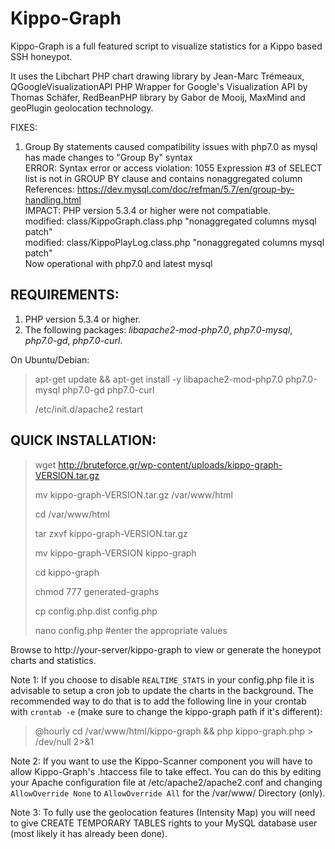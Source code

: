 Kippo-Graph
===========

Kippo-Graph is a full featured script to visualize statistics for a Kippo based SSH honeypot.

It uses the Libchart PHP chart drawing library by Jean-Marc Trémeaux,
QGoogleVisualizationAPI PHP Wrapper for Google's Visualization API by Thomas Schäfer,
RedBeanPHP library by Gabor de Mooij, MaxMind and geoPlugin geolocation technology.

FIXES:</br>
1. Group By statements caused compatibility issues with php7.0 as mysql has made changes to "Group By" syntax </br>
ERROR: Syntax error or access violation: 1055 Expression #3 of SELECT list is not in GROUP BY clause and contains nonaggregated column</br>
References: https://dev.mysql.com/doc/refman/5.7/en/group-by-handling.html</br>
IMPACT: PHP version 5.3.4 or higher were not compatiable.</br>
modified:   class/KippoGraph.class.php "nonaggregated columns mysql patch"</br>
modified:   class/KippoPlayLog.class.php "nonaggregated columns mysql patch"</br>
Now operational with php7.0 and latest mysql</br>

REQUIREMENTS:
-------------
1. PHP version 5.3.4 or higher.
2. The following packages: _libapache2-mod-php7.0_, _php7.0-mysql_, _php7.0-gd_, _php7.0-curl_.

On Ubuntu/Debian:
> apt-get update && apt-get install -y libapache2-mod-php7.0 php7.0-mysql php7.0-gd php7.0-curl
>
> /etc/init.d/apache2 restart

QUICK INSTALLATION:
-------------------
> wget http://bruteforce.gr/wp-content/uploads/kippo-graph-VERSION.tar.gz
>
> mv kippo-graph-VERSION.tar.gz /var/www/html
>
> cd /var/www/html
>
> tar zxvf kippo-graph-VERSION.tar.gz
>
> mv kippo-graph-VERSION kippo-graph
>
> cd kippo-graph
>
> chmod 777 generated-graphs
>
> cp config.php.dist config.php
>
> nano config.php #enter the appropriate values

Browse to http://your-server/kippo-graph to view or generate the honeypot charts and statistics.

Note 1: If you choose to disable `REALTIME_STATS` in your config.php file it is advisable to
        setup a cron job to update the charts in the background. The recommended way to do that
        is to add the following line in your crontab with `crontab -e` (make sure to change the
        kippo-graph path if it's different):
> @hourly cd /var/www/html/kippo-graph && php kippo-graph.php > /dev/null 2>&1

Note 2: If you want to use the Kippo-Scanner component you will have to allow Kippo-Graph's .htaccess file
        to take effect. You can do this by editing your Apache configuration file at /etc/apache2/apache2.conf
        and changing `AllowOverride None` to `AllowOverride All` for the /var/www/ Directory (only).

Note 3: To fully use the geolocation features (Intensity Map) you will need to give CREATE
		TEMPORARY TABLES rights to your MySQL database user (most likely it has already been done).
